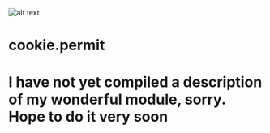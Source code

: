 ![alt text](example.com/logo.png)
# cookie.permit
# I have not yet compiled a description of my wonderful module, sorry. Hope to do it very soon
